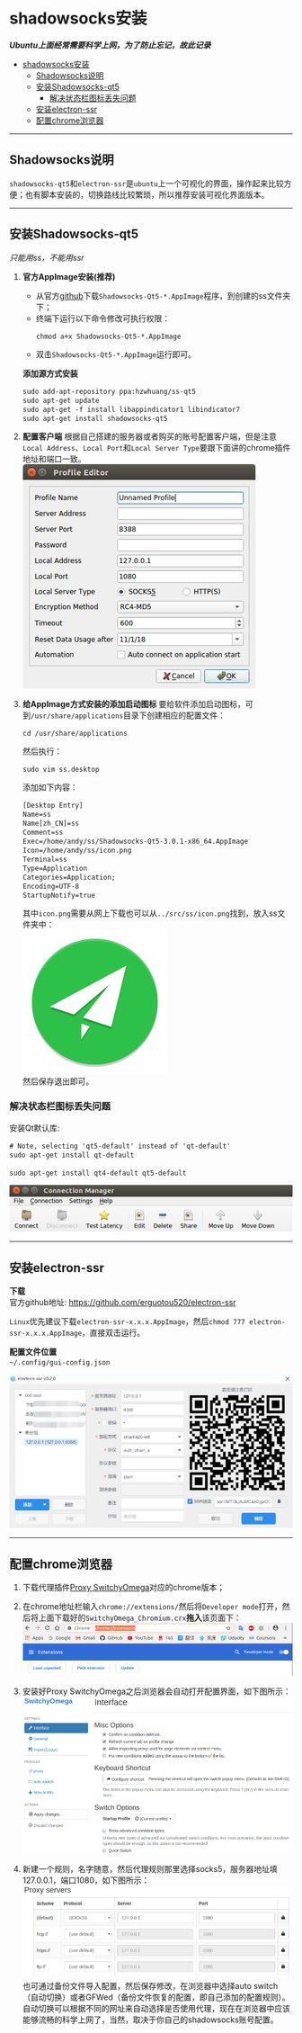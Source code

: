 # shadowsocks安装
***Ubuntu上面经常需要科学上网，为了防止忘记，故此记录***
- [shadowsocks安装](#shadowsocks%e5%ae%89%e8%a3%85)
  - [Shadowsocks说明](#shadowsocks%e8%af%b4%e6%98%8e)
  - [安装Shadowsocks-qt5](#%e5%ae%89%e8%a3%85shadowsocks-qt5)
    - [解决状态栏图标丢失问题](#%e8%a7%a3%e5%86%b3%e7%8a%b6%e6%80%81%e6%a0%8f%e5%9b%be%e6%a0%87%e4%b8%a2%e5%a4%b1%e9%97%ae%e9%a2%98)
  - [安装electron-ssr](#%e5%ae%89%e8%a3%85electron-ssr)
  - [配置chrome浏览器](#%e9%85%8d%e7%bd%aechrome%e6%b5%8f%e8%a7%88%e5%99%a8)

---
## Shadowsocks说明
`shadowsocks-qt5`和`electron-ssr`是`ubuntu`上一个可视化的界面，操作起来比较方便；也有脚本安装的，切换路线比较繁琐，所以推荐安装可视化界面版本。   

---
## 安装Shadowsocks-qt5
*只能用ss，不能用ssr*    
1. **官方AppImage安装(推荐)**
    - 从官方[github](https://github.com/shadowsocks/shadowsocks-qt5/releases)下载`Shadowsocks-Qt5-*.AppImage`程序，到创建的ss文件夹下；
    - 终端下运行以下命令修改可执行权限：   
        ```shell
        chmod a+x Shadowsocks-Qt5-*.AppImage
        ```
    - 双击`Shadowsocks-Qt5-*.AppImage`运行即可。


    **添加源方式安装**
    ```shell
    sudo add-apt-repository ppa:hzwhuang/ss-qt5
    sudo apt-get update
    sudo apt-get -f install libappindicator1 libindicator7
    sudo apt-get install shadowsocks-qt5
    ```
2. **配置客户端**
根据自己搭建的服务器或者购买的账号配置客户端，但是注意`Local Address`、`Local Port`和`Local Server Type`要跟下面讲的chrome插件地址和端口一致。    
![ss配置界面](../img/ss.png)

3. **给AppImage方式安装的添加启动图标**
要给软件添加启动图标，可到`/usr/share/applications`目录下创建相应的配置文件：  
    ```shell
    cd /usr/share/applications
    ```
    然后执行：    
    ```shell
    sudo vim ss.desktop
    ```
    添加如下内容：   
    ```vim
    [Desktop Entry]
    Name=ss
    Name[zh_CN]=ss
    Comment=ss
    Exec=/home/andy/ss/Shadowsocks-Qt5-3.0.1-x86_64.AppImage
    Icon=/home/andy/ss/icon.png
    Terminal=ss
    Type=Application
    Categories=Application;
    Encoding=UTF-8
    StartupNotify=true
    ```
    其中`icon.png`需要从网上下载也可以从`../src/ss/icon.png`找到，放入ss文件夹中：        
    ![icon](../src/ss/icon.png)    
    然后保存退出即可。

### 解决状态栏图标丢失问题
安装Qt默认库:
```shell
# Note, selecting 'qt5-default' instead of 'qt-default'
sudo apt-get install qt-default

sudo apt-get install qt4-default qt5-default
```
![ss-status](../img/ss-status.png)    

---
## 安装electron-ssr
**下载**    
官方github地址: https://github.com/erguotou520/electron-ssr    

`Linux`优先建议下载`electron-ssr-x.x.x.AppImage`，然后`chmod 777 electron-ssr-x.x.x.AppImage`，直接双击运行。    

**配置文件位置**    
`~/.config/gui-config.json`    

![electron-ssr](../img/electron-ssr.png)    

---
## 配置chrome浏览器
1. 下载代理插件[Proxy SwitchyOmega](https://github.com/FelisCatus/SwitchyOmega)对应的chrome版本；
2. 在chrome地址栏输入`chrome://extensions/`然后将`Developer mode`打开，然后将上面下载好的`SwitchyOmega_Chromium.crx`**拖入**该页面下：   
![chrome插件安装](../img/chrome_1.png)

3. 安装好Proxy SwitchyOmega之后浏览器会自动打开配置界面，如下图所示：    
![chrome插件安装](../img/chrome_2.png)

4. 新建一个规则，名字随意，然后代理规则那里选择socks5，服务器地址填127.0.0.1，端口1080，如下图所示：   
![chrome插件安装](../img/chrome_3.png)
也可通过备份文件导入配置，然后保存修改，在浏览器中选择auto switch（自动切换）或者GFWed（备份文件恢复的配置，即自己添加的配置规则）。
自动切换可以根据不同的网址来自动选择是否使用代理，现在在浏览器中应该能够流畅的科学上网了，当然，取决于你自己的shadowsocks账号配置。
